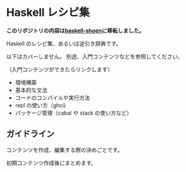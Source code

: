 # Haskell レシピ集

__このリポジトリの内容は[haskell-shoen](https://scrapbox.io/haskell-shoen/recipe-collection)に移転しました。__

Haskell のレシピ集、あるいは逆引き辞典です。

以下はカバーしません。
別途、入門コンテンツなどを参照してください。

（入門コンテンツができたらリンクします）

- 環境構築
- 基本的な文法
- コードのコンパイルや実行方法
- repl の使い方（ghci)
- パッケージ管理（cabal や stack の使い方など）

## ガイドライン

コンテンツを作成、編集する際の決めごとです。

初期コンテンツ作成後にまとめます。
